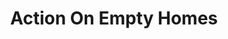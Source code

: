 ---
last_edit: '2022-03-28T12:18:59.000Z'
link: https://www.actiononemptyhomes.org/
location: London
shortname: action_on_empty_homes
tags:
- Housing Market
title: Action On Empty Homes
uuid: recjDbPipeZcTjxHj
---
